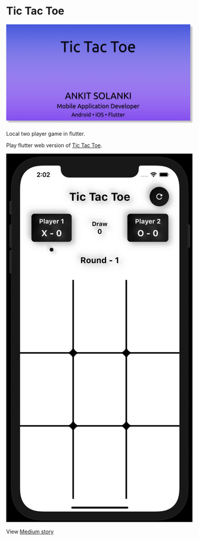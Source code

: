 # Tic Tac Toe

![Flutter Tic Tac Toe](tictactoe.png)

Local two player game in flutter.

Play flutter web version of [Tic Tac Toe](https://flutter-tictactoe.netlify.app).

![Flutter Tic Tac Toe](tictactoe.gif)

View [Medium story](https://ankit-solanki.medium.com/flutter-tic-tac-toe-e84647d79641)